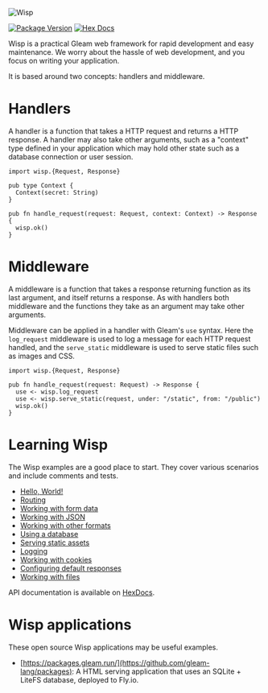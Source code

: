 ![Wisp](https://github.com/lpil/wisp/blob/main/docs/images/cover.png?raw=true)

[![Package Version](https://img.shields.io/hexpm/v/wisp)](https://hex.pm/packages/wisp)
[![Hex Docs](https://img.shields.io/badge/hex-docs-ffaff3)](https://hexdocs.pm/wisp/)

Wisp is a practical Gleam web framework for rapid development and easy maintenance.
We worry about the hassle of web development, and you focus on writing your
application.

It is based around two concepts: handlers and middleware.

# Handlers

A handler is a function that takes a HTTP request and returns a HTTP
response. A handler may also take other arguments, such as a "context" type
defined in your application which may hold other state such as a database
connection or user session.

```gleam
import wisp.{Request, Response}

pub type Context {
  Context(secret: String)
}

pub fn handle_request(request: Request, context: Context) -> Response {
  wisp.ok()
}
```

# Middleware

A middleware is a function that takes a response returning function as its
last argument, and itself returns a response. As with handlers both
middleware and the functions they take as an argument may take other
arguments.

Middleware can be applied in a handler with Gleam's `use` syntax. Here the
`log_request` middleware is used to log a message for each HTTP request
handled, and the `serve_static` middleware is used to serve static files
such as images and CSS.

```gleam
import wisp.{Request, Response}

pub fn handle_request(request: Request) -> Response {
  use <- wisp.log_request
  use <- wisp.serve_static(request, under: "/static", from: "/public")
  wisp.ok()
}
```

# Learning Wisp

The Wisp examples are a good place to start. They cover various scenarios and
include comments and tests.

- [Hello, World!](https://github.com/lpil/wisp/tree/main/examples/00-hello-world)
- [Routing](https://github.com/lpil/wisp/tree/main/examples/01-routing)
- [Working with form data](https://github.com/lpil/wisp/tree/main/examples/02-working-with-form-data)
- [Working with JSON](https://github.com/lpil/wisp/tree/main/examples/03-working-with-json)
- [Working with other formats](https://github.com/lpil/wisp/tree/main/examples/04-working-with-other-formats)
- [Using a database](https://github.com/lpil/wisp/tree/main/examples/05-using-a-database)
- [Serving static assets](https://github.com/lpil/wisp/tree/main/examples/06-serving-static-assets)
- [Logging](https://github.com/lpil/wisp/tree/main/examples/07-logging)
- [Working with cookies](https://github.com/lpil/wisp/tree/main/examples/08-working-with-cookies)
- [Configuring default responses](https://github.com/lpil/wisp/tree/main/examples/09-configuring-default-responses)
- [Working with files](https://github.com/lpil/wisp/tree/main/examples/10-working-with-files)

API documentation is available on [HexDocs](https://hexdocs.pm/wisp/).

# Wisp applications

These open source Wisp applications may be useful examples.

- [https://packages.gleam.run/](https://github.com/gleam-lang/packages): A HTML
  serving application that uses an SQLite + LiteFS database, deployed to Fly.io.
